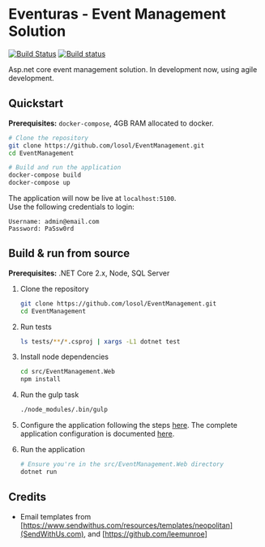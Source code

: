 # Eventuras - Event Management Solution

[![Build Status](https://travis-ci.com/losol/EventManagement.svg?branch=master)](https://travis-ci.com/losol/EventManagement)
[![Build status](https://losolio.visualstudio.com/EventManagement/_apis/build/status/legekurs%20-%20CI)](https://losolio.visualstudio.com/EventManagement/_build/latest?definitionId=11)

Asp.net core event management solution. In development now, using agile development. 

## Quickstart

**Prerequisites:** `docker-compose`, 4GB RAM allocated to docker.

```bash
# Clone the repository
git clone https://github.com/losol/EventManagement.git
cd EventManagement

# Build and run the application
docker-compose build
docker-compose up
```

The application will now be live at `localhost:5100`.   
Use the following credentials to login:

```text
Username: admin@email.com
Password: PaSsw0rd
```

## Build & run from source

**Prerequisites:** .NET Core 2.x, Node, SQL Server

1. Clone the repository

    ```bash
    git clone https://github.com/losol/EventManagement.git
    cd EventManagement
    ```

1. Run tests

    ```bash
    ls tests/**/*.csproj | xargs -L1 dotnet test
    ```

1. Install node dependencies

    ```bash
    cd src/EventManagement.Web
    npm install
    ```

1. Run the gulp task

    ```bash
    ./node_modules/.bin/gulp
    ```

1. Configure the application following the steps [here](./docs/Setup/Install.md#configure-your-app). The complete application configuration is documented [here](./docs/Setup/Configuration.md).

1. Run the application

    ```bash
    # Ensure you're in the src/EventManagement.Web directory
    dotnet run
    ```

## Credits
* Email templates from [https://www.sendwithus.com/resources/templates/neopolitan](SendWithUs.com), and [https://github.com/leemunroe]

